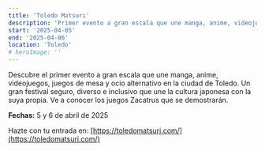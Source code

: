 ```yaml
---
title: 'Toledo Matsuri'
description: 'Primer evento a gran escala que une manga, anime, videojuegos, juegos de mesa y ocio alternativo en Toledo.'
start: '2025-04-05'
end: '2025-04-06'
location: 'Toledo'
# heroImage: ''
---
```


Descubre el primer evento a gran escala que une manga, anime, videojuegos, juegos de mesa y ocio alternativo en la ciudad de Toledo. Un gran festival seguro, diverso e inclusivo que une la cultura japonesa con la suya propia. Ve a conocer los juegos Zacatrus que se demostrarán.

**Fechas:** 5 y 6 de abril de 2025

Hazte con tu entrada en: [https://toledomatsuri.com/](https://toledomatsuri.com/)
